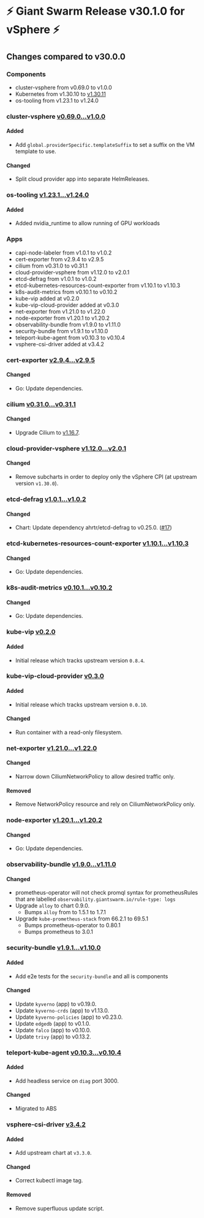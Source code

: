 # :zap: Giant Swarm Release v30.1.0 for vSphere :zap:

## Changes compared to v30.0.0

### Components

- cluster-vsphere from v0.69.0 to v1.0.0
- Kubernetes from v1.30.10 to [v1.30.11](https://github.com/kubernetes/kubernetes/blob/master/CHANGELOG/CHANGELOG-1.30.md)
- os-tooling from v1.23.1 to v1.24.0

### cluster-vsphere [v0.69.0...v1.0.0](https://github.com/giantswarm/cluster-vsphere/compare/v0.69.0...v1.0.0)

#### Added

- Add `global.providerSpecific.templateSuffix` to set a suffix on the VM template to use.

#### Changed

- Split cloud provider app into separate HelmReleases.

### os-tooling [v1.23.1...v1.24.0](https://github.com/giantswarm/capi-image-builder/compare/v1.23.1...v1.24.0)

#### Added

- Added nvidia_runtime to allow running of GPU workloads

### Apps

- capi-node-labeler from v1.0.1 to v1.0.2
- cert-exporter from v2.9.4 to v2.9.5
- cilium from v0.31.0 to v0.31.1
- cloud-provider-vsphere from v1.12.0 to v2.0.1
- etcd-defrag from v1.0.1 to v1.0.2
- etcd-kubernetes-resources-count-exporter from v1.10.1 to v1.10.3
- k8s-audit-metrics from v0.10.1 to v0.10.2
- kube-vip added at v0.2.0
- kube-vip-cloud-provider added at v0.3.0
- net-exporter from v1.21.0 to v1.22.0
- node-exporter from v1.20.1 to v1.20.2
- observability-bundle from v1.9.0 to v1.11.0
- security-bundle from v1.9.1 to v1.10.0
- teleport-kube-agent from v0.10.3 to v0.10.4
- vsphere-csi-driver added at v3.4.2

### cert-exporter [v2.9.4...v2.9.5](https://github.com/giantswarm/cert-exporter/compare/v2.9.4...v2.9.5)

#### Changed

- Go: Update dependencies.

### cilium [v0.31.0...v0.31.1](https://github.com/giantswarm/cilium-app/compare/v0.31.0...v0.31.1)

#### Changed

- Upgrade Cilium to [v1.16.7](https://github.com/cilium/cilium/releases/tag/v1.16.7).

### cloud-provider-vsphere [v1.12.0...v2.0.1](https://github.com/giantswarm/cloud-provider-vsphere-app/compare/v1.12.0...v2.0.1)

#### Changed

- Remove subcharts in order to deploy only the vSphere CPI (at upstream version `v1.30.0`).

### etcd-defrag [v1.0.1...v1.0.2](https://github.com/giantswarm/etcd-defrag-app/compare/v1.0.1...v1.0.2)

#### Changed

- Chart: Update dependency ahrtr/etcd-defrag to v0.25.0. ([#17](https://github.com/giantswarm/etcd-defrag-app/pull/17))

### etcd-kubernetes-resources-count-exporter [v1.10.1...v1.10.3](https://github.com/giantswarm/etcd-kubernetes-resources-count-exporter/compare/v1.10.1...v1.10.3)

#### Changed

- Go: Update dependencies.

### k8s-audit-metrics [v0.10.1...v0.10.2](https://github.com/giantswarm/k8s-audit-metrics/compare/v0.10.1...v0.10.2)

#### Changed

- Go: Update dependencies.

### kube-vip [v0.2.0](https://github.com/giantswarm/kube-vip-app/blob/main/CHANGELOG.md#020---2025-02-25)

#### Added

- Initial release which tracks upstream version `0.8.4`.

### kube-vip-cloud-provider [v0.3.0](https://github.com/giantswarm/kube-vip-cloud-provider-app/blob/main/CHANGELOG.md#030---2025-03-14)

#### Added

- Initial release which tracks upstream version `0.0.10`.

#### Changed

- Run container with a read-only filesystem.

### net-exporter [v1.21.0...v1.22.0](https://github.com/giantswarm/net-exporter/compare/v1.21.0...v1.22.0)

#### Changed

- Narrow down CiliumNetworkPolicy to allow desired traffic only.

#### Removed

- Remove NetworkPolicy resource and rely on CiliumNetworkPolicy only.

### node-exporter [v1.20.1...v1.20.2](https://github.com/giantswarm/node-exporter-app/compare/v1.20.1...v1.20.2)

#### Changed

- Go: Update dependencies.

### observability-bundle [v1.9.0...v1.11.0](https://github.com/giantswarm/observability-bundle/compare/v1.9.0...v1.11.0)

#### Changed

- prometheus-operator will not check promql syntax for prometheusRules that are labelled `observability.giantswarm.io/rule-type: logs`
- Upgrade `alloy` to chart 0.9.0.
  - Bumps `alloy` from to 1.5.1 to 1.7.1
- Upgrade `kube-prometheus-stack` from 66.2.1 to 69.5.1
  - Bumps prometheus-operator to 0.80.1
  - Bumps prometheus to 3.0.1

### security-bundle [v1.9.1...v1.10.0](https://github.com/giantswarm/security-bundle/compare/v1.9.1...v1.10.0)

#### Added

- Add e2e tests for the `security-bundle` and all is components

#### Changed

- Update `kyverno` (app) to v0.19.0.
- Update `kyverno-crds` (app) to v1.13.0.
- Update `kyverno-policies` (app) to v0.23.0.
- Update `edgedb` (app) to v0.1.0.
- Update `falco` (app) to v0.10.0.
- Update `trivy` (app) to v0.13.2.

### teleport-kube-agent [v0.10.3...v0.10.4](https://github.com/giantswarm/teleport-kube-agent-app/compare/v0.10.3...v0.10.4)

#### Added

- Add headless service on `diag` port 3000.

#### Changed

- Migrated to ABS

### vsphere-csi-driver [v3.4.2](https://github.com/giantswarm/vsphere-csi-driver-app/blob/main/CHANGELOG.md#342---2025-03-17)

#### Added

- Add upstream chart at `v3.3.0`.

#### Changed

- Correct kubectl image tag.

#### Removed

- Remove superfluous update script.
